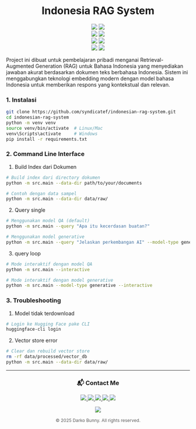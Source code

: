 <h1 align="center">Indonesia RAG System</h1>

<p align="center">
  <img src="https://raster.shields.io/badge/Python-3.8%2B-blue.png?logo=python" />
  <img src="https://img.shields.io/badge/License-MIT-green.svg" />
  <br/>
  <img src="https://img.shields.io/badge/Build-Passing-brightgreen?logo=githubactions" />
  <img src="https://img.shields.io/badge/Platform-Linux%20|%20Windows-lightgrey?logo=linux" />
  <br/>
  <img src="https://img.shields.io/badge/HuggingFace-Transformers-ffcc00?logo=huggingface&logoColor=black" />
  <img src="https://img.shields.io/badge/SentenceTransformers-Embeddings-blueviolet?logo=python&logoColor=white" />
  <br/>
  <img src="https://img.shields.io/badge/Chroma-Vector%20DB-orange?logo=databricks&logoColor=white" />
  <img src="https://img.shields.io/badge/NLP%20Indonesia-Community-red?logo=github&logoColor=white" />
</p>




Project ini dibuat untuk pembelajaran pribadi menganai Retrieval-Augmented Generation (RAG) untuk Bahasa Indonesia yang menyediakan jawaban akurat berdasarkan dokumen teks berbahasa Indonesia. Sistem ini menggabungkan teknologi embedding modern dengan model bahasa Indonesia untuk memberikan respons yang kontekstual dan relevan.


<h3 align="left">1. Instalasi</h3>

```bash
git clone https://github.com/syndicatef/indonesian-rag-system.git
cd indonesian-rag-system
python -m venv venv
source venv/bin/activate  # Linux/Mac
venv\Scripts\activate     # Windows
pip install -r requirements.txt
```

<h3 align="left">2. Command Line Interface</h3>


1. Build Index dari Dokumen

```bash
# Build index dari directory dokumen
python -m src.main --data-dir path/to/your/documents

# Contoh dengan data sampel
python -m src.main --data-dir data/raw/
```

2. Query single

```bash
# Menggunakan model QA (default)
python -m src.main --query "Apa itu kecerdasan buatan?"

# Menggunakan model generative
python -m src.main --query "Jelaskan perkembangan AI" --model-type generative
```

3. query loop
```bash
# Mode interaktif dengan model QA
python -m src.main --interactive

# Mode interaktif dengan model generative
python -m src.main --model-type generative --interactive
```

<h3 align="left">3. Troubleshooting</h3>

1. Model tidak terdownload

```bash
# Login ke Hugging Face pake CLI
huggingface-cli login
```
2. Vector store error
```bash
# Clear dan rebuild vector store
rm -rf data/processed/vector_db
python -m src.main --data-dir data/raw/
```

---


<h3 align="center">📬 Contact Me</h3>

<p align="center">
  <a href="https://instagram.com/faaaajriiiiin">
    <img src="https://img.shields.io/badge/Instagram-%23E4405F.svg?&logo=instagram&logoColor=white" />
  </a>
  <a href="https://wa.me/62895352933680">
    <img src="https://img.shields.io/badge/WhatsApp-25D366?logo=whatsapp&logoColor=white" />
  </a>
  <a href="mailto:fajrintrk313@gmail.com">
    <img src="https://img.shields.io/badge/Email-D14836?logo=gmail&logoColor=white" />
  </a>
  <a href="https://x.com/darkobunny_">
    <img src="https://img.shields.io/badge/X%20(Twitter)-000000?logo=x&logoColor=white" />
  </a>
  <a href="https://tiktok.com/@syndicatef">
    <img src="https://img.shields.io/badge/TikTok-010101?logo=tiktok&logoColor=white" />
  </a>
</p>

<p align="center">
  <a href="LICENSE">
    <img src="https://img.shields.io/badge/License-MIT-green.svg" />
  </a>
</p>

<p align="center" style="font-size:12px; opacity:0.7;">
  © 2025 Darko Bunny. All rights reserved.
</p>

